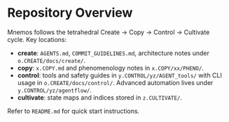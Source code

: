 # Repository Overview

Mnemos follows the tetrahedral Create → Copy → Control → Cultivate cycle. Key locations:

- **create**: `AGENTS.md`, `COMMIT_GUIDELINES.md`, architecture notes under `o.CREATE/docs/create/`.
- **copy**: `x.COPY.md` and phenomenology notes in `x.COPY/xx/PHENO/`.
- **control**: tools and safety guides in `y.CONTROL/yz/AGENT_tools/` with CLI usage in `o.CREATE/docs/control/`. Advanced automation lives under `y.CONTROL/yz/agentflow/`.
- **cultivate**: state maps and indices stored in `z.CULTIVATE/`.

Refer to `README.md` for quick start instructions.
